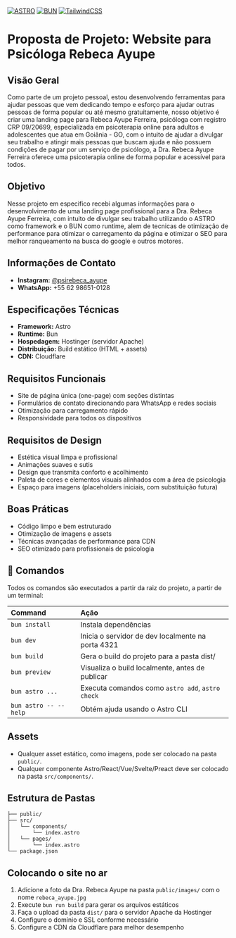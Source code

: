 [![ASTRO](https://img.shields.io/badge/ASTRO-v2.0.0-blue)](https://astro.build/)
[![BUN](https://img.shields.io/badge/BUN-v1.0.0-blue)](https://bun.sh/)
[![TailwindCSS](https://img.shields.io/badge/TailwindCSS-v3.0.0-blue)](https://tailwindcss.com/)

# Proposta de Projeto: Website para Psicóloga Rebeca Ayupe

## Visão Geral
Como parte de um projeto pessoal, estou desenvolvendo ferramentas para ajudar pessoas que vem dedicando tempo e esforço para ajudar outras pessoas de forma popular ou até mesmo gratuitamente, nosso objetivo é criar uma landing page para Rebeca Ayupe Ferreira, psicóloga com registro CRP 09/20699, especializada em psicoterapia online para adultos e adolescentes que atua em Goiânia - GO, com o intuito de ajudar a divulgar seu trabalho e atingir mais pessoas que buscam ajuda e não possuem condições de pagar por um serviço de psicólogo, a Dra. Rebeca Ayupe Ferreira oferece uma psicoterapia online de forma popular e acessível para todos.

## Objetivo
Nesse projeto em especifico recebi algumas informações para o desenvolvimento de uma landing page profissional para a Dra. Rebeca Ayupe Ferreira, com intuito de divulgar seu trabalho utilizando o ASTRO como framework e o BUN como runtime, alem de tecnicas de otimização de performance para otimizar o carregamento da página e otimizar o SEO para melhor ranqueamento na busca do google e outros motores.

## Informações de Contato
- **Instagram:** [@psirebeca_ayupe](https://www.instagram.com/psirebeca_ayupe/)
- **WhatsApp:** +55 62 98651-0128

## Especificações Técnicas
- **Framework:** Astro
- **Runtime:** Bun
- **Hospedagem:** Hostinger (servidor Apache)
- **Distribuição:** Build estático (HTML + assets)
- **CDN:** Cloudflare

## Requisitos Funcionais
- Site de página única (one-page) com seções distintas
- Formulários de contato direcionando para WhatsApp e redes sociais
- Otimização para carregamento rápido
- Responsividade para todos os dispositivos

## Requisitos de Design
- Estética visual limpa e profissional
- Animações suaves e sutis
- Design que transmita conforto e acolhimento
- Paleta de cores e elementos visuais alinhados com a área de psicologia
- Espaço para imagens (placeholders iniciais, com substituição futura)

## Boas Práticas
- Código limpo e bem estruturado
- Otimização de imagens e assets
- Técnicas avançadas de performance para CDN
- SEO otimizado para profissionais de psicologia

## 🧞 Comandos

Todos os comandos são executados a partir da raiz do projeto, a partir de um terminal:

| Command                   | Ação                                              |
| :------------------------ | :-----------------------------------------------  |
| `bun install`             | Instala dependências                              |
| `bun dev`                 | Inicia o servidor de dev localmente na porta 4321 |
| `bun build`               | Gera o build do projeto para a pasta dist/        |
| `bun preview`             | Visualiza o build localmente, antes de publicar   |
| `bun astro ...`           | Executa comandos como `astro add`, `astro check`  |
| `bun astro -- --help`     | Obtém ajuda usando o Astro CLI                    |

## Assets
- Qualquer asset estático, como imagens, pode ser colocado na pasta `public/`.
- Qualquer componente Astro/React/Vue/Svelte/Preact deve ser colocado na pasta `src/components/`.

## Estrutura de Pastas

```text
├── public/
├── src/
│   └── components/
│       └── index.astro
│   └── pages/
│       └── index.astro
└── package.json
```

## Colocando o site no ar

1. Adicione a foto da Dra. Rebeca Ayupe na pasta `public/images/` com o nome `rebeca_ayupe.jpg`
2. Execute `bun run build` para gerar os arquivos estáticos
3. Faça o upload da pasta `dist/` para o servidor Apache da Hostinger
4. Configure o domínio e SSL conforme necessário
5. Configure a CDN da Cloudflare para melhor desempenho